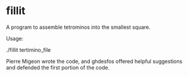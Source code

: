 # fillit
A program to assemble tetrominos into the smallest square.

Usage:

./fillit tertimino_file

Pierre Migeon wrote the code, and ghdesfos offered helpful suggestions and defended the first portion of the code.
